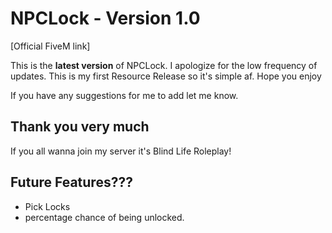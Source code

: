 # NPCLock - Version 1.0

[Official FiveM link]

This is the **latest version** of NPCLock. I apologize for the low frequency of updates.
This is my first Resource Release so it's simple af. Hope you enjoy

If you have any suggestions for me to add let me know.

## Thank you very much


If you all wanna join my server it's Blind Life Roleplay!

## Future Features???
* Pick Locks
* percentage chance of being unlocked.

